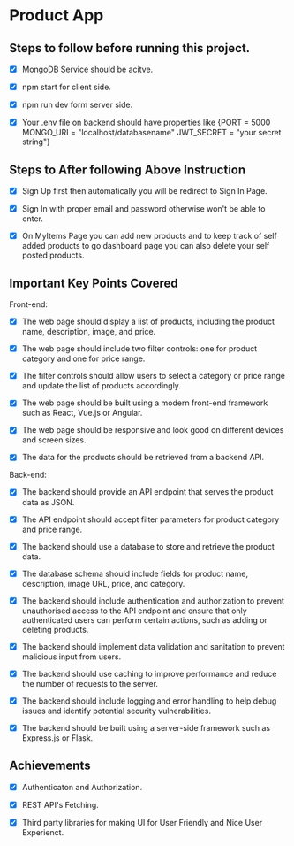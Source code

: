 # Product App

## Steps to follow before running this project.

* [x] MongoDB Service should be acitve.

* [x] npm start for client side.

* [x] npm run dev form server side.

* [x] Your .env file on backend should have properties like {PORT = 5000
MONGO_URI = "localhost/databasename"
JWT_SECRET = "your secret string"}

## Steps to After following Above Instruction

* [x] Sign Up first then automatically you will be redirect to Sign In Page.

* [x] Sign In with proper email and password otherwise won't be able to enter.

* [x] On MyItems Page you can add new products and to keep track of self added products to go dashboard page you can also delete your self posted products.

## Important Key Points Covered

Front-end:

* [x] The web page should display a list of products, including the product name, description, image, and price.

* [x] The web page should include two filter controls: one for product category and one for price range.

* [x] The filter controls should allow users to select a category or price range and update the list of products accordingly.

* [x] The web page should be built using a modern front-end framework such as React, Vue.js or Angular.

* [x] The web page should be responsive and look good on different devices and screen sizes.

* [x] The data for the products should be retrieved from a backend API.

Back-end:

* [x] The backend should provide an API endpoint that serves the product data as JSON.

* [x] The API endpoint should accept filter parameters for product category and price range.

* [x] The backend should use a database to store and retrieve the product data.

* [x] The database schema should include fields for product name, description, image URL, price, and category.

* [x] The backend should include authentication and authorization to prevent unauthorised access to the API endpoint and ensure that only authenticated users can perform certain actions, such as adding or deleting products.

* [x] The backend should implement data validation and sanitation to prevent malicious input from users.

* [x] The backend should use caching to improve performance and reduce the number of requests to the server.

* [x] The backend should include logging and error handling to help debug issues and identify potential security vulnerabilities.

* [x] The backend should be built using a server-side framework such as Express.js or Flask.


## Achievements

* [x] Authenticaton and Authorization.

* [x] REST API's Fetching.

* [x] Third party libraries for making UI for User Friendly and Nice User Experienct.
